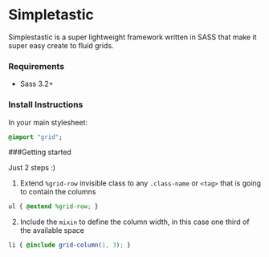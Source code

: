 Simpletastic
============

Simplestastic is a super lightweight framework written in SASS that make it super easy create to fluid grids.

### Requirements

- Sass 3.2+

### Install Instructions

In your main stylesheet:

```sass
@import "grid";
```

###Getting started

Just 2 steps :)

1. Extend `%grid-row` invisible class to any `.class-name` or `<tag>` that is going to contain the columns

```scss
ul { @extend %grid-row; }
```
2. Include the `mixin` to define the column width, in this case one third of the available space

```scss
li { @include grid-column(1, 3); }
```